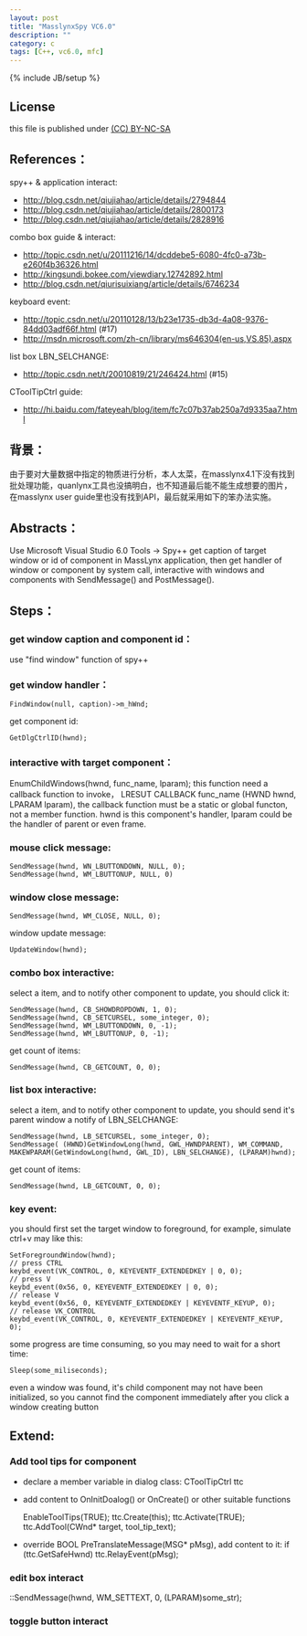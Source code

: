 ```yaml
---
layout: post
title: "MasslynxSpy VC6.0"
description: ""
category: c
tags: [C++, vc6.0, mfc]
---
```

{% include JB/setup %}
## License
this file is published under [(CC) BY-NC-SA](http://creativecommons.org/licenses/by-nc-sa/3.0/)

## References：
spy++ & application interact:
* http://blog.csdn.net/qiujiahao/article/details/2794844
* http://blog.csdn.net/qiujiahao/article/details/2800173
* http://blog.csdn.net/qiujiahao/article/details/2828916

combo box guide & interact:
* http://topic.csdn.net/u/20111216/14/dcddebe5-6080-4fc0-a73b-e260f4b36326.html
* http://kingsundi.bokee.com/viewdiary.12742892.html
* http://blog.csdn.net/qiurisuixiang/article/details/6746234

keyboard event:
* http://topic.csdn.net/u/20110128/13/b23e1735-db3d-4a08-9376-84dd03adf66f.html (#17)
* http://msdn.microsoft.com/zh-cn/library/ms646304(en-us,VS.85).aspx

list box LBN_SELCHANGE:

* http://topic.csdn.net/t/20010819/21/246424.html (#15)

CToolTipCtrl guide:

* http://hi.baidu.com/fateyeah/blog/item/fc7c07b37ab250a7d9335aa7.html

## 背景：
由于要对大量数据中指定的物质进行分析，本人太菜，在masslynx4.1下没有找到批处理功能，quanlynx工具也没搞明白，也不知道最后能不能生成想要的图片，在masslynx user guide里也没有找到API，最后就采用如下的笨办法实施。

## Abstracts：
Use Microsoft Visual Studio 6.0 Tools -> Spy++ get caption of target window or id of component in MassLynx application, then get handler of window or component by system call, interactive with windows and components with SendMessage() and PostMessage().

## Steps：
### get window caption and component id：

use "find window" function of spy++

### get window handler：

    FindWindow(null, caption)->m_hWnd;

get component id:

    GetDlgCtrlID(hwnd);

### interactive with target component：
EnumChildWindows(hwnd, func_name, lparam); this function need a callback function to invoke， LRESUT CALLBACK func_name (HWND hwnd, LPARAM lparam), the callback function must be a static or global functon, not a member function. hwnd is this component's handler, lparam could be the handler of parent or even frame.
### mouse click message:

    SendMessage(hwnd, WN_LBUTTONDOWN, NULL, 0);
    SendMessage(hwnd, WM_LBUTTONUP, NULL, 0)

### window close message:

    SendMessage(hwnd, WM_CLOSE, NULL, 0);

window update message:

    UpdateWindow(hwnd);

### combo box interactive:
select a item, and to notify other component to update, you should click it:

    SendMessage(hwnd, CB_SHOWDROPDOWN, 1, 0);
    SendMessage(hwnd, CB_SETCURSEL, some_integer, 0);
    SendMessage(hwnd, WM_LBUTTONDOWN, 0, -1);
    SendMessage(hwnd, WM_LBUTTONUP, 0, -1);

get count of items:

    SendMessage(hwnd, CB_GETCOUNT, 0, 0);

### list box interactive:
select a item, and to notify other component to update, you should send it's parent window a notify of LBN_SELCHANGE:

    SendMessage(hwnd, LB_SETCURSEL, some_integer, 0);
    SendMessage( (HWND)GetWindowLong(hwnd, GWL_HWNDPARENT), WM_COMMAND, MAKEWPARAM(GetWindowLong(hwnd, GWL_ID), LBN_SELCHANGE), (LPARAM)hwnd);

get count of items:

    SendMessage(hwnd, LB_GETCOUNT, 0, 0);

### key event:
you should first set the target window to foreground, for example, simulate ctrl+v may like this:

    SetForegroundWindow(hwnd);
    // press CTRL
    keybd_event(VK_CONTROL, 0, KEYEVENTF_EXTENDEDKEY | 0, 0);
    // press V
    keybd_event(0x56, 0, KEYEVENTF_EXTENDEDKEY | 0, 0);
    // release V
    keybd_event(0x56, 0, KEYEVENTF_EXTENDEDKEY | KEYEVENTF_KEYUP, 0);
    // release VK_CONTROL
    keybd_event(VK_CONTROL, 0, KEYEVENTF_EXTENDEDKEY | KEYEVENTF_KEYUP, 0);

some progress are time consuming, so you may need to wait for a short time:

    Sleep(some_miliseconds);

even a window was found, it's child component may not have been initialized, so you cannot find the component immediately after you click a window creating button

## Extend:
### Add tool tips for component
* declare a member variable in dialog class: CToolTipCtrl ttc
* add content to OnInitDoalog() or OnCreate() or other suitable functions

    EnableToolTips(TRUE);
    ttc.Create(this);
    ttc.Activate(TRUE);
    ttc.AddTool(CWnd* target, tool_tip_text);

* override BOOL PreTranslateMessage(MSG* pMsg), add content to it: if (ttc.GetSafeHwnd)   ttc.RelayEvent(pMsg);
### edit box interact
  ::SendMessage(hwnd, WM_SETTEXT, 0, (LPARAM)some_str);
### toggle button interact
